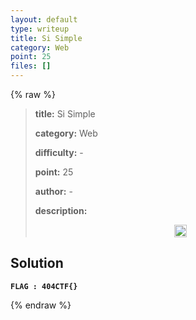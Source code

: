 ```yaml
---
layout: default
type: writeup
title: Si Simple
category: Web
point: 25
files: []
---
```


{% raw %}
> **title:** Si Simple
>
> **category:** Web
>
> **difficulty:** -
>
> **point:** 25
>
> **author:** -
>
> **description:**
> 
> <p align="center">
>
> <img src="https://i.gifer.com/ZKZg.gif" width="20" height="20" align="center">
>
> </p>
>
> <!-- FLAG{Tu_Peux_encore_attendre_lonnnnnnntemps} -->

## Solution

**`FLAG : 404CTF{}`**

{% endraw %}